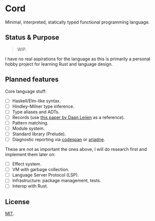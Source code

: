 # Cord

Minimal, interpreted, statically typed functional programming language.

## Status & Purpose

> WIP.

I have no real aspirations for the language as this is primarily a personal hobby project for learning Rust and language design.

## Planned features

Core language stuff:

- [ ] Haskell/Elm-like syntax.
- [ ] Hindley–Milner type inference.
- [ ] Type aliases and ADTs.
- [ ] Records (use [this paper by Daan Leijen][records-paper] as a reference).
- [ ] Pattern matching.
- [ ] Module system.
- [ ] Standard library (Prelude).
- [ ] Diagnostic reporting via [codespan] or [ariadne].

These are not as important the ones above, I will do research first and implement them later on:

- [ ] Effect system.
- [ ] VM with garbage collection.
- [ ] Language Server Protocol (LSP).
- [ ] Infrastructure: package management, tests.
- [ ] Interop with Rust.

## License

[MIT](LICENSE).

<!-- Links. -->

[records-paper]: https://www.microsoft.com/en-us/research/publication/extensible-records-with-scoped-labels/
[codespan]: https://github.com/brendanzab/codespan
[ariadne]: https://github.com/zesterer/ariadne
